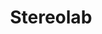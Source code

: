 ---
title: "Stereolab"
summary: "Stereolab are an Anglo-French avant-pop band formed in London in 1990. Led by the songwriting team of Tim Gane and Lætitia Sadier, the group's music combines influences from krautrock, lounge and 1960s pop music, often incorporating a repetitive motorik beat with heavy use of vintage electronic keyboards and female vocals sung in English and French. Their lyrics have political and philosophical themes influenced by the Surrealist and Situationist movements. On stage, they play in a more feedback-driven and guitar-oriented style. The band also draw from funk, jazz and Brazilian music, and were one of the first artists to be dubbed \"post-rock\". Stereolab were formed by Gane and Sadier after the break-up of McCarthy. The two were romantically involved for fourteen years and are the group's only consistent members. Other longtime members included 1992 addition Mary Hansen , who died in 2002, and 1993 addition Andy Ramsay . The High Llamas' leader Sean O'Hagan was a member from 1993 to 1994 and continued appearing on later records for occasional guest appearances.
Throughout their career, Stereolab has had moderate commercial success. The band were released from their recording contract with Elektra Records, and their self-owned label Duophonic signed a distribution deal with Too Pure and later Warp Records. After a ten-year hiatus, the band reunited for live performances in 2019."
image: "stereolab.jpg"
apple_music_artist_url: "https://music.apple.com/gb/artist/stereolab/162658"
wikipedia_url: "https://en.wikipedia.org/wiki/Stereolab"
---